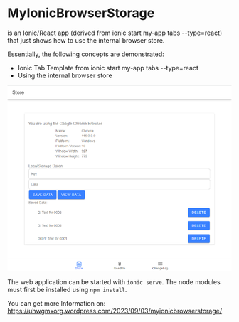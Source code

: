 # MyIonicBrowserStorage
is an Ionic/React app (derived from ionic start my-app tabs --type=react) that just shows how to use the internal browser store.

Essentially, the following concepts are demonstrated:

- Ionic Tab Template from ionic start my-app tabs --type=react
- Using the internal browser store

![img](https://github.com/uhwgmxorg/MyIonicBrowserStorage.node/blob/master/Doc/96_1.png)

The web application can be started with `ionic serve`. The node modules must first be installed using `npm install`.

You can get more Information on: https://uhwgmxorg.wordpress.com/2023/09/03/myionicbrowserstorage/